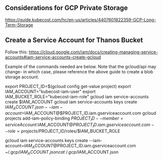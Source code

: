 
## Considerations for GCP Private Storage


https://guide.kubecost.com/hc/en-us/articles/4407601822359-GCP-Long-Term-Storage


## Create a Service Account for Thanos Bucket

Follow this: https://cloud.google.com/iam/docs/creating-managing-service-accounts#iam-service-accounts-create-gcloud

Example of the commands needed are below. Note that the gcloud/api may change- in which case, please reference the above guide to create a blob storage account.

export PROJECT_ID=$(gcloud config get-value project)
export IAM_ACCOUNT="kubecost-iam-user"
export IAM_BUCKET_ROLE="kubecost-iam-role"
gcloud iam service-accounts create $IAM_ACCOUNT
gcloud iam service-accounts keys create $IAM_ACCOUNT.json --iam-account=$IAM_ACCOUNT@$PROJECT_ID.iam.gserviceaccount.com
gcloud projects add-iam-policy-binding $PROJECT_ID --member=serviceAccount:$IAM_ACCOUNT@$PROJECT_ID.iam.gserviceaccount.com --role=projects/$PROJECT_ID/roles/$IAM_BUCKET_ROLE

gcloud iam service-accounts keys create --iam-account=$IAM_ACCOUNT@$PROJECT_ID.iam.gserviceaccount.com ~/.gcp/$IAM_ACCOUNT.json
cat ~/.gcp/$IAM_ACCOUNT.json

